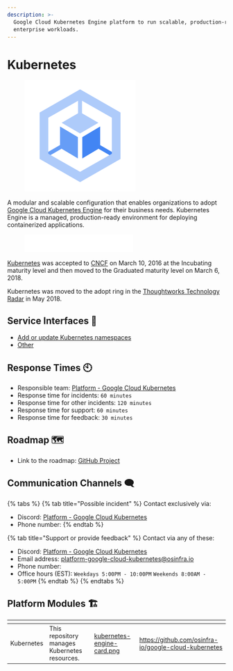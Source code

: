 ```yaml
---
description: >-
  Google Cloud Kubernetes Engine platform to run scalable, production-ready
  enterprise workloads.
---
```


# Kubernetes

<figure><img src="../../../.gitbook/assets/google-kubernetes-engine.png" alt="" width="256"><figcaption></figcaption></figure>

A modular and scalable configuration that enables organizations to adopt [Google Cloud Kubernetes Engine](https://cloud.google.com/kubernetes-engine) for their business needs. Kubernetes Engine is a managed, production-ready environment for deploying containerized applications.

<figure><img src="../../../.gitbook/assets/cncf.png" alt=""><figcaption></figcaption></figure>

[Kubernetes](https://kubernetes.io) was accepted to [CNCF](https://www.cncf.io/projects/kubernetes) on March 10, 2016 at the Incubating maturity level and then moved to the Graduated maturity level on March 6, 2018.

Kubernetes was moved to the adopt ring in the [Thoughtworks Technology Radar](https://www.thoughtworks.com/en-us/radar/platforms/kubernetes) in May 2018.&#x20;



## Service Interfaces 🔩

* [Add or update Kubernetes namespaces](https://github.com/osinfra-io/google-cloud-kubernetes/issues/new?assignees=\&labels=enhancement%2Cgood+first+issue\&projects=\&template=add-update-k8s-namespace.yml\&title=%F0%9F%94%A9+Add+or+update+Kubernetes+namespaces)
* [Other](https://github.com/osinfra-io/google-cloud-kubernetes/issues/new)

## Response Times 🕙

* Responsible team: [Platform - Google Cloud Kubernetes](https://github.com/orgs/osinfra-io/teams/platform-google-cloud-kubernetes)
* Response time for incidents: `60 minutes`
* Response time for other incidents: `120 minutes`
* Response time for support: `60 minutes`
* Response time for feedback: `30 minutes`

## Roadmap 🗺️

* Link to the roadmap: [GitHub Project](https://github.com/orgs/osinfra-io/projects/1/views/7)

## Communication Channels 🗨️

{% tabs %}
{% tab title="Possible incident" %}
Contact exclusively via:

* Discord: [Platform - Google Cloud Kubernetes](https://discord.gg/YPg4AmMDvF)
* Phone number:
{% endtab %}

{% tab title="Support or provide feedback" %}
Contact via any of these:

* Discord: [Platform - Google Cloud Kubernetes](https://discord.gg/YPg4AmMDvF)
* Email address: [platform-google-cloud-kubernetes@osinfra.io](mailto:platform-google-kubernetes@osinfra.io)
* Phone number:
* Office hours (EST): `Weekdays 5:00PM - 10:00PM` `Weekends 8:00AM - 5:00PM`
{% endtab %}
{% endtabs %}

## Platform Modules 🏗️

<table data-card-size="large" data-view="cards" data-full-width="false"><thead><tr><th align="center"></th><th></th><th data-hidden data-card-cover data-type="files"></th><th data-hidden data-card-target data-type="content-ref"></th></tr></thead><tbody><tr><td align="center">Kubernetes</td><td>This repository manages Kubernetes resources.</td><td><a href="../../../.gitbook/assets/kubernetes-engine-card.png">kubernetes-engine-card.png</a></td><td><a href="https://github.com/osinfra-io/google-cloud-kubernetes">https://github.com/osinfra-io/google-cloud-kubernetes</a></td></tr></tbody></table>
